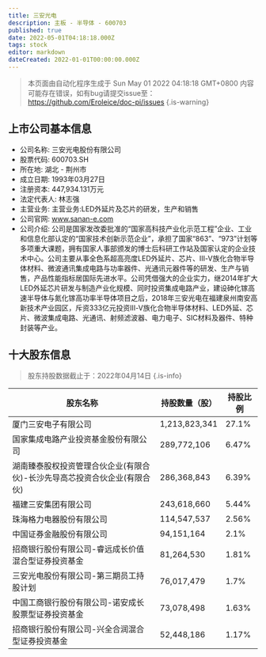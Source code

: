 ```yaml
---
title: 三安光电
description: 主板 - 半导体 - 600703
published: true
date: 2022-05-01T04:18:18.000Z
tags: stock
editor: markdown
dateCreated: 2022-01-01T00:00:00.000Z
---
```


> 本页面由自动化程序生成于 Sun May 01 2022 04:18:18 GMT+0800
> 内容可能存在错误，如有bug请提交issue至：https://github.com/Eroleice/doc-pi/issues
{.is-warning}

## 上市公司基本信息
- 公司名称: 三安光电股份有限公司
- 股票代码: 600703.SH
- 所在地: 湖北 - 荆州市
- 成立日期: 1993年03月27日
- 注册资本: 447,934.131万元
- 法定代表人: 林志强
- 主营业务: 主营业务:LED外延片及芯片的研发，生产和销售
- 公司官网: www.sanan-e.com
- 公司介绍: 公司是国家发改委批准的“国家高科技产业化示范工程”企业、工业和信息化部认定的“国家技术创新示范企业”，承担了国家“863”、“973”计划等多项重大课题，拥有国家人事部颁发的博士后科研工作站及国家认定的企业技术中心。公司主要从事全色系超高亮度LED外延片、芯片、Ⅲ-Ⅴ族化合物半导体材料、微波通讯集成电路与功率器件、光通讯元器件等的研发、生产与销售，产品性能指标居国际先进水平。公司凭借强大的企业实力，继2014年扩大LED外延芯片研发与制造产业化规模、同时投资集成电路产业，建设砷化镓高速半导体与氮化镓高功率半导体项目之后，2018年三安光电在福建泉州南安高新技术产业园区，斥资333亿元投资Ⅲ-Ⅴ族化合物半导体材料、LED外延、芯片、微波集成电路、光通讯、射频滤波器、电力电子、SIC材料及器件、特种封装等产业。


## 十大股东信息
> 股东持股数据截止于：2022年04月14日
{.is-info}

| 股东名称 | 持股数量（股） | 持股比例 |
| --- | --- | --- |
| 厦门三安电子有限公司 | 1,213,823,341 | 27.1% |
| 国家集成电路产业投资基金股份有限公司 | 289,772,106 | 6.47% |
| 湖南臻泰股权投资管理合伙企业(有限合伙)-长沙先导高芯投资合伙企业(有限合伙) | 286,368,843 | 6.39% |
| 福建三安集团有限公司 | 243,618,660 | 5.44% |
| 珠海格力电器股份有限公司 | 114,547,537 | 2.56% |
| 中国证券金融股份有限公司 | 94,151,164 | 2.1% |
| 招商银行股份有限公司-睿远成长价值混合型证券投资基金 | 81,264,530 | 1.81% |
| 三安光电股份有限公司-第三期员工持股计划 | 76,017,479 | 1.7% |
| 中国工商银行股份有限公司-诺安成长股票型证券投资基金 | 73,078,498 | 1.63% |
| 招商银行股份有限公司-兴全合润混合型证券投资基金 | 52,448,186 | 1.17% |





